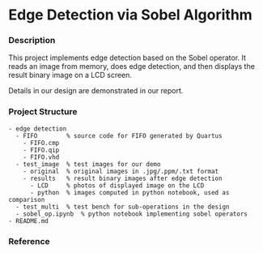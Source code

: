 # Edge Detection via Sobel Algorithm

### Description
This project implements edge detection based on the Sobel operator. It reads an image from memory, does edge detection, and then displays the result binary image on a LCD screen.

Details in our design are demonstrated in our report.

### Project Structure

```
- edge detection
  - FIFO        % source code for FIFO generated by Quartus
    - FIFO.cmp
    - FIFO.qip
    - FIFO.vhd
  - test_image  % test images for our demo
    - original  % original images in .jpg/.ppm/.txt format
    - results   % result binary images after edge detection
      - LCD     % photos of displayed image on the LCD
      - python  % images computed in python notebook, used as comparison
  - test_multi  % test bench for sub-operations in the design
  - sobel_op.ipynb  % python notebook implementing sobel operators
- README.md
```

### Reference

